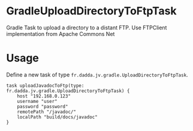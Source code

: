 # GradleUploadDirectoryToFtpTask
Gradle Task to upload a directory to a distant FTP. Use FTPClient implementation from Apache Commons Net

# Usage

Define a new task of type `fr.dadda.jv.gradle.UploadDirectoryToFtpTask`.

```
task uploadJavadocToFtp(type: fr.dadda.jv.gradle.UploadDirectoryToFtpTask) {
    host "192.168.0.123"
    username "user"
    password "password"
    remotePath "/javadoc/"
    localPath "build/docs/javadoc"
}
```
